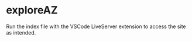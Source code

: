 # exploreAZ

Run the index file with the VSCode LiveServer extension to access the site as intended.